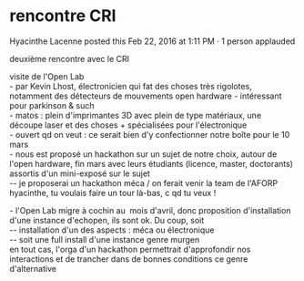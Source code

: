 #  rencontre CRI

Hyacinthe Lacenne posted this Feb 22, 2016 at 1:11 PM · 1 person applauded

deuxième rencontre avec le CRI  
  
visite de l'Open Lab  
\- par Kevin Lhost, électronicien qui fat des choses très rigolotes, notamment
des détecteurs de mouvements open hardware - intéressant pour parkinson &amp;
such  
\- matos : plein d'imprimantes 3D avec plein de type matériaux, une découpe
laser et des choses + spécialisées pour l'électronique  
\- ouvert qd on veut : ce serait bien d'y confectionner notre boîte pour le 10
mars  
\- nous est proposé un hackathon sur un sujet de notre choix, autour de l'open
hardware, fin mars avec leurs étudiants (licence, master, doctorants) assortis
d'un mini-exposé sur le sujet  
\-- je proposerai un hackathon méca / on ferait venir la team de l'AFORP  
hyacinthe, tu voulais faire un tour là-bas, c qd tu veux !  
  
\- l'Open Lab migre à cochin au  mois d'avril, donc proposition d'installation
d'une instance d'echopen, ils sont ok. Du coup, soit  
\-- installation d'un des aspects : méca ou électronique  
\-- soit une full install d'une instance genre murgen  
en tout cas, l'orga d'un hackathon permettrait d'approfondir nos interactions
et de trancher dans de bonnes conditions ce genre d'alternative

